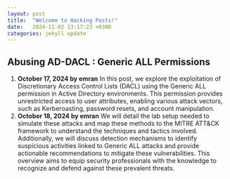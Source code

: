 ```yaml
---
layout: post
title:  "Welcome to Hacking Posts!"
date:   2024-11-02 13:17:23 +0300
categories: jekyll update
---
```


## Abusing AD-DACL : Generic ALL Permissions
1. **October 17, 2024 by emran**
In this post, we explore the exploitation of Discretionary Access Control Lists (DACL) using the Generic ALL permission in Active Directory environments. This permission provides unrestricted access to user attributes, enabling various attack vectors, such as Kerberoasting, password resets, and account manipulation.
2. **October 18, 2024 by emran**
We will detail the lab setup needed to simulate these attacks and map these methods to the MITRE ATT&CK framework to understand the techniques and tactics involved. Additionally, we will discuss detection mechanisms to identify suspicious activities linked to Generic ALL attacks and provide actionable recommendations to mitigate these vulnerabilities. This overview aims to equip security professionals with the knowledge to recognize and defend against these prevalent threats.